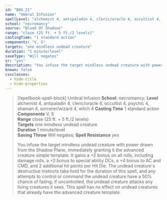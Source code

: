 ```yaml
---
id: "BOS_21"
name: "Umbral Infusion"
spellLevel: "alchemist 4, antipaladin 4, cleric/oracle 4, occultist 4, psychic 4, shaman 4, sorcerer/wizard 4, witch 4"
school: "necromancy"
source: "Blood Of Shadows"
range: "close (25 ft. + 5 ft./2 levels)"
castingTime: "1 standard action"
components: "V, S"
targets: "one mindless undead creature"
duration: "1 minute/level"
saveType: "Will negates"
sr: "yes"
description: "You infuse the target mindless undead creature with power drawn from the Shadow Plane, immediately granting it the advanced creature simple template. It gains a +2 bonus on all rolls, including damage rolls, a +2 bonus to special ability DCs, a +4 bonus to AC and CMD, and 2 additional hit points per Hit Die. The undead creature's destructive instincts take hold for the duration of this spell, and any attempts to control or command the undead creature have a 50% chance of failing; if uncontrolled, the undead creature attacks any living creatures it sees. This spell has no effect on undead creatures that already have the advanced creature template."
known: false
cssclasses:
  - hide-title
  - hide-properties
---
```


> [!spellbook-spell-block] Umbral Infusion
> **School:** necromancy; **Level** alchemist 4, antipaladin 4, cleric/oracle 4, occultist 4, psychic 4, shaman 4, sorcerer/wizard 4, witch 4
> **Casting Time** 1 standard action  
> **Components** V, S  
> **Range** close (25 ft. + 5 ft./2 levels)  
> **Targets** one mindless undead creature  
> **Duration** 1 minute/level  
> **Saving Throw** Will negates; **Spell Resistance** yes
> 
> You infuse the target mindless undead creature with power drawn from the Shadow Plane, immediately granting it the advanced creature simple template. It gains a +2 bonus on all rolls, including damage rolls, a +2 bonus to special ability DCs, a +4 bonus to AC and CMD, and 2 additional hit points per Hit Die. The undead creature's destructive instincts take hold for the duration of this spell, and any attempts to control or command the undead creature have a 50% chance of failing; if uncontrolled, the undead creature attacks any living creatures it sees. This spell has no effect on undead creatures that already have the advanced creature template.